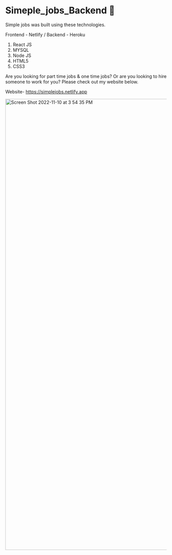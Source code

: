 # Simeple_jobs_Backend 💼

Simple jobs was built using these technologies.

Frontend - Netlify / 
Backend - Heroku

1. React JS
2. MYSQL
3. Node JS
4. HTML5
5. CSS3

Are you looking for part time jobs & one time jobs?
Or are you looking to hire someone to work for you? Please check out my website below.

Website- https://simplejobs.netlify.app

<img width="1407" alt="Screen Shot 2022-11-10 at 3 54 35 PM" src="https://user-images.githubusercontent.com/94145361/207452695-699111aa-a63c-4c47-a6e1-84995bff2cc2.png">
